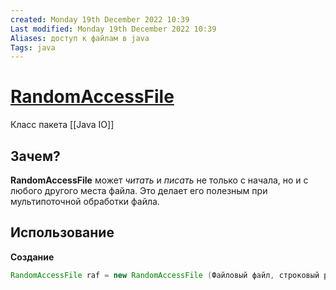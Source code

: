 ```yaml
---
created: Monday 19th December 2022 10:39
Last modified: Monday 19th December 2022 10:39
Aliases: доступ к файлам в java
Tags: java
---
```


# [RandomAccessFile](java_RandomAccessFile)


Класс пакета [[Java IO]]
## Зачем?
**RandomAccessFile** может *читать* и *писать* не только с начала, но и с любого другого места файла. Это делает его полезным при мультипоточной обработки файла.

## Использование

**Создание**

```java
RandomAccessFile raf = new RandomAccessFile (Файловый файл, строковый режим);
```


